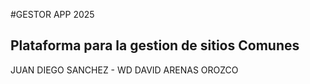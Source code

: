 #GESTOR APP 2025
## Plataforma para la gestion  de sitios Comunes
JUAN DIEGO SANCHEZ - WD
DAVID ARENAS OROZCO
